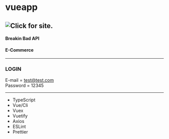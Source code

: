 # vueapp
## ![Click](https://muhsin-arslan-vueapp.netlify.app/) for site.
<h4>Breakin Bad API</h4>
<h4>E-Commerce</h4>
<hr/>

### LOGIN

E-mail = test@test.com  
Password = 12345

<hr/>
<ul>
<li>TypeScript</li>
<li>Vue/Cli</li>
<li>Vuex</li>
<li>Vuetify</li>
<li>Axios</li>
<li>ESLint</li>
<li>Prettier</li>
</ul>

